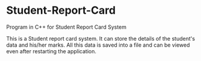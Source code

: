 # Student-Report-Card

Program in C++ for Student Report Card System

This is a Student report card system. It can store the details of the student's data and his/her marks. All this data is saved into a file and can be viewed even after restarting the application.
